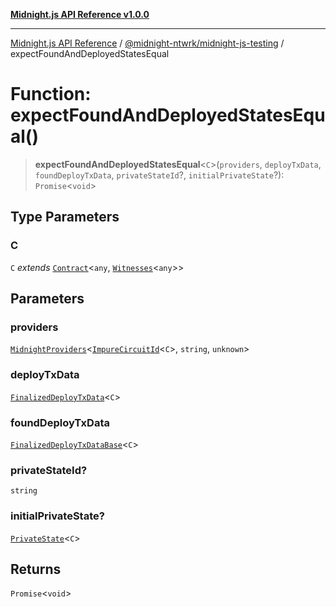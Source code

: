 [**Midnight.js API Reference v1.0.0**](../../../README.md)

***

[Midnight.js API Reference](../../../packages.md) / [@midnight-ntwrk/midnight-js-testing](../README.md) / expectFoundAndDeployedStatesEqual

# Function: expectFoundAndDeployedStatesEqual()

> **expectFoundAndDeployedStatesEqual**\<`C`\>(`providers`, `deployTxData`, `foundDeployTxData`, `privateStateId`?, `initialPrivateState`?): `Promise`\<`void`\>

## Type Parameters

### C

`C` *extends* [`Contract`](../../midnight-js-types/interfaces/Contract.md)\<`any`, [`Witnesses`](../../midnight-js-types/type-aliases/Witnesses.md)\<`any`\>\>

## Parameters

### providers

[`MidnightProviders`](../../midnight-js-types/interfaces/MidnightProviders.md)\<[`ImpureCircuitId`](../../midnight-js-types/type-aliases/ImpureCircuitId.md)\<`C`\>, `string`, `unknown`\>

### deployTxData

[`FinalizedDeployTxData`](../../midnight-js-contracts/type-aliases/FinalizedDeployTxData.md)\<`C`\>

### foundDeployTxData

[`FinalizedDeployTxDataBase`](../../midnight-js-contracts/type-aliases/FinalizedDeployTxDataBase.md)\<`C`\>

### privateStateId?

`string`

### initialPrivateState?

[`PrivateState`](../../midnight-js-types/type-aliases/PrivateState.md)\<`C`\>

## Returns

`Promise`\<`void`\>
